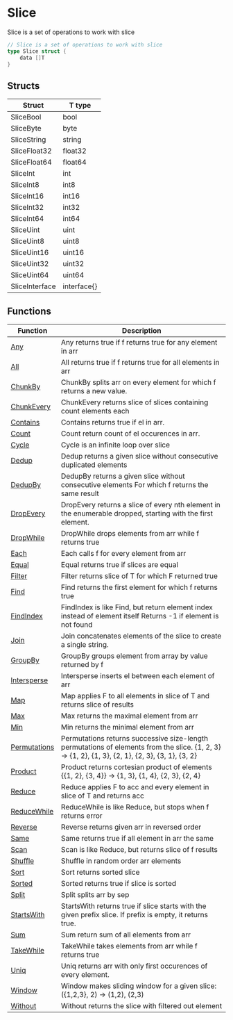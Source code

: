 # Slice

Slice is a set of operations to work with slice

```go
// Slice is a set of operations to work with slice
type Slice struct {
	data []T
}
```

## Structs

| Struct | T type |
| ------ | ------ |
| SliceBool | bool |
| SliceByte | byte |
| SliceString | string |
| SliceFloat32 | float32 |
| SliceFloat64 | float64 |
| SliceInt | int |
| SliceInt8 | int8 |
| SliceInt16 | int16 |
| SliceInt32 | int32 |
| SliceInt64 | int64 |
| SliceUint | uint |
| SliceUint8 | uint8 |
| SliceUint16 | uint16 |
| SliceUint32 | uint32 |
| SliceUint64 | uint64 |
| SliceInterface | interface{} |

## Functions

| Function | Description |
| -------- | ----------- |
| [Any](./any.md) | Any returns true if f returns true for any element in arr |
| [All](./all.md) | All returns true if f returns true for all elements in arr |
| [ChunkBy](./chunkby.md) | ChunkBy splits arr on every element for which f returns a new value. |
| [ChunkEvery](./chunkevery.md) | ChunkEvery returns slice of slices containing count elements each |
| [Contains](./contains.md) | Contains returns true if el in arr. |
| [Count](./count.md) | Count return count of el occurences in arr. |
| [Cycle](./cycle.md) | Cycle is an infinite loop over slice |
| [Dedup](./dedup.md) | Dedup returns a given slice without consecutive duplicated elements |
| [DedupBy](./dedupby.md) | DedupBy returns a given slice without consecutive elements For which f returns the same result |
| [DropEvery](./dropevery.md) | DropEvery returns a slice of every nth element in the enumerable dropped, starting with the first element. |
| [DropWhile](./dropwhile.md) | DropWhile drops elements from arr while f returns true |
| [Each](./each.md) | Each calls f for every element from arr |
| [Equal](./equal.md) | Equal returns true if slices are equal |
| [Filter](./filter.md) | Filter returns slice of T for which F returned true |
| [Find](./find.md) | Find returns the first element for which f returns true |
| [FindIndex](./findindex.md) | FindIndex is like Find, but return element index instead of element itself Returns -1 if element is not found |
| [Join](./join.md) | Join concatenates elements of the slice to create a single string. |
| [GroupBy](./groupby.md) | GroupBy groups element from array by value returned by f |
| [Intersperse](./intersperse.md) | Intersperse inserts el between each element of arr |
| [Map](./map.md) | Map applies F to all elements in slice of T and returns slice of results |
| [Max](./max.md) | Max returns the maximal element from arr |
| [Min](./min.md) | Min returns the minimal element from arr |
| [Permutations](./permutations.md) | Permutations returns successive size-length permutations of elements from the slice. {1, 2, 3} -> {1, 2}, {1, 3}, {2, 1}, {2, 3}, {3, 1}, {3, 2} |
| [Product](./product.md) | Product returns cortesian product of elements {{1, 2}, {3, 4}} -> {1, 3}, {1, 4}, {2, 3}, {2, 4} |
| [Reduce](./reduce.md) | Reduce applies F to acc and every element in slice of T and returns acc |
| [ReduceWhile](./reducewhile.md) | ReduceWhile is like Reduce, but stops when f returns error |
| [Reverse](./reverse.md) | Reverse returns given arr in reversed order |
| [Same](./same.md) | Same returns true if all element in arr the same |
| [Scan](./scan.md) | Scan is like Reduce, but returns slice of f results |
| [Shuffle](./shuffle.md) | Shuffle in random order arr elements |
| [Sort](./sort.md) | Sort returns sorted slice |
| [Sorted](./sorted.md) | Sorted returns true if slice is sorted |
| [Split](./split.md) | Split splits arr by sep |
| [StartsWith](./startswith.md) | StartsWith returns true if slice starts with the given prefix slice. If prefix is empty, it returns true. |
| [Sum](./sum.md) | Sum return sum of all elements from arr |
| [TakeWhile](./takewhile.md) | TakeWhile takes elements from arr while f returns true |
| [Uniq](./uniq.md) | Uniq returns arr with only first occurences of every element. |
| [Window](./window.md) | Window makes sliding window for a given slice: ({1,2,3}, 2) -> (1,2), (2,3) |
| [Without](./without.md) | Without returns the slice with filtered out element |
